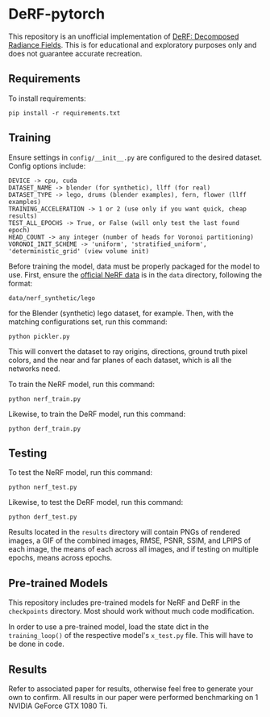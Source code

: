 # DeRF-pytorch

This repository is an unofficial implementation of [DeRF: Decomposed Radiance Fields](https://arxiv.org/abs/2011.12490).
This is for educational and exploratory purposes only and does not guarantee accurate recreation.

## Requirements

To install requirements:

```setup
pip install -r requirements.txt
```

## Training

Ensure settings in `config/__init__.py` are configured to the desired dataset.
Config options include:

```configs
DEVICE -> cpu, cuda
DATASET_NAME -> blender (for synthetic), llff (for real)
DATASET_TYPE -> lego, drums (blender examples), fern, flower (llff examples)
TRAINING_ACCELERATION -> 1 or 2 (use only if you want quick, cheap results)
TEST_ALL_EPOCHS -> True, or False (will only test the last found epoch)
HEAD_COUNT -> any integer (number of heads for Voronoi partitioning)
VORONOI_INIT_SCHEME -> 'uniform', 'stratified_uniform', 'deterministic_grid' (view volume init)
```

Before training the model, data must be properly packaged for the model to use.
First, ensure the [official NeRF data](https://drive.google.com/drive/folders/128yBriW1IG_3NJ5Rp7APSTZsJqdJdfc1) is in the `data` directory, following the format:

```data
data/nerf_synthetic/lego
```

for the Blender (synthetic) lego dataset, for example.
Then, with the matching configurations set, run this command:

```pickle
python pickler.py
```

This will convert the dataset to ray origins, directions, ground truth pixel colors, and the near and far planes of each dataset, which is all the networks need.

To train the NeRF model, run this command:

```train_nerf
python nerf_train.py
```

Likewise, to train the DeRF model, run this command:

```train_derf
python derf_train.py
```

## Testing

To test the NeRF model, run this command:

```eval
python nerf_test.py
```

Likewise, to test the DeRF model, run this command:

```eval
python derf_test.py
```

Results located in the `results` directory will contain PNGs of rendered images, a GIF of the combined images, RMSE, PSNR, SSIM, and LPIPS of each image, the means of each across all images, and if testing on multiple epochs, means across epochs.

## Pre-trained Models

This repository includes pre-trained models for NeRF and DeRF in the `checkpoints` directory. Most should work without much code modification.

In order to use a pre-trained model, load the state dict in the `training_loop()` of the respective model's `x_test.py` file. This will have to be done in code.

## Results

Refer to associated paper for results, otherwise feel free to generate your own to confirm.
All results in our paper were performed benchmarking on 1 NVIDIA GeForce GTX 1080 Ti.
